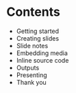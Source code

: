# Contents #

 * Getting started
 * Creating slides
 * Slide notes
 * Embedding media
 * Inline source code
 * Outputs
 * Presenting
 * Thank you
